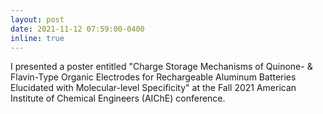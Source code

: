 ```yaml
---
layout: post
date: 2021-11-12 07:59:00-0400
inline: true
---
```

I presented a poster entitled "Charge Storage Mechanisms of Quinone- & Flavin-Type Organic Electrodes for Rechargeable Aluminum Batteries Elucidated with Molecular-level Specificity" at the Fall 2021 American Institute of Chemical Engineers (AIChE) conference.
